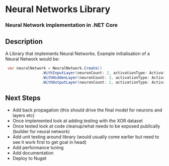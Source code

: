 # Neural Networks Library
### Neural Network implementation in .NET Core

## Description
A Library that implements Neural Networks. Example initialisation of a Neural Network would be: 

```csharp
 var neuralNetwork = NeuralNetwork.Create()
                .WithInputLayer(neuronCount: 2, activationType: ActivationType.Sigmoid)
                .WithHiddenLayer(neuronCount: 3, activationType: ActivationType.Sigmoid)
                .WithOutputLayer(neuronCount: 1, activationType: ActivationType.Sigmoid);
```
## Next Steps
- Add back propagation (this should drive the final model for neurons and layers etc)
- Once implemented look at adding testing with the XOR dataset 
- Once tested look at code cleanup/what needs to be exposed publically (builder for neural network)
- Add unit testing around library (would usually come earlier but need to see it work first to get goal in head)
- Add performance tuning 
- Add documentation 
- Deploy to Nuget 